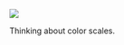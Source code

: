 ![](https://db-feed.s3.amazonaws.com/legacy/Screen_Shot_2017-03-24_at_5_39_12_PM-1490391579122.png)

Thinking about color scales.
